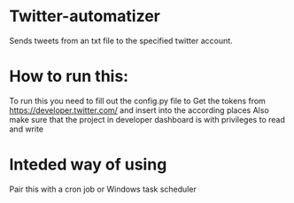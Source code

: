 # Twitter-automatizer
Sends tweets from an txt file to the specified twitter account.

# How to run this:
To run this you need to fill out the  config.py file to
Get the tokens from https://developer.twitter.com/ and insert into the according places
Also make sure that the project in developer dashboard is with privileges to read and write

# Inteded way of using
Pair this with a cron job or Windows task scheduler
